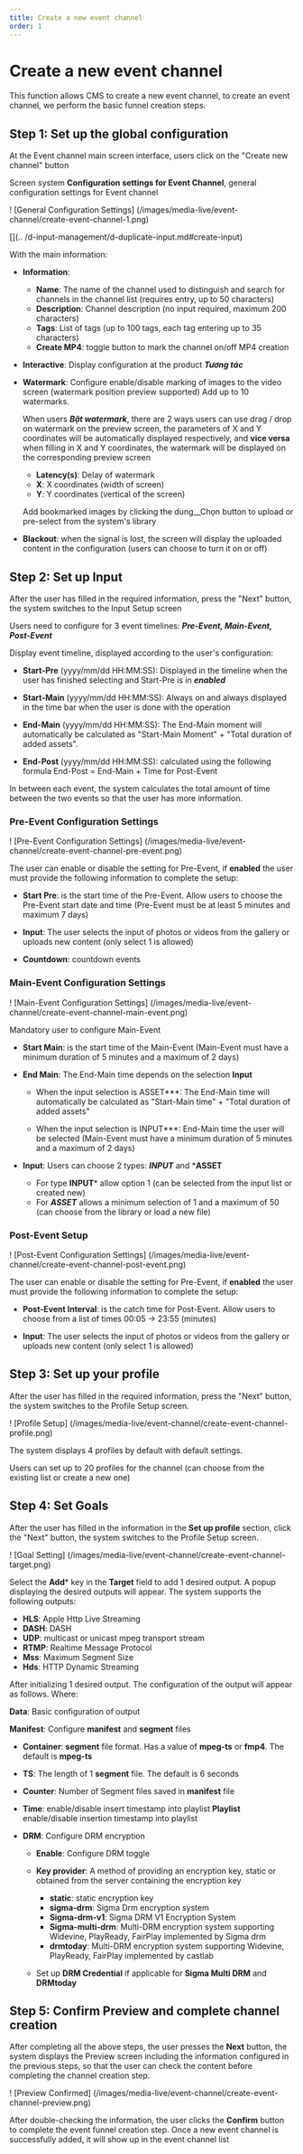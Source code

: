 ```yaml
---
title: Create a new event channel
order: 1
---
```


# Create a new event channel

This function allows CMS to create a new event channel, to create an event channel, we perform the basic funnel creation steps.

## Step 1: Set up the global configuration

At the Event channel main screen interface, users click on the "Create new channel" button

Screen system **Configuration settings for Event Channel**, general configuration settings for Event channel

! [General Configuration Settings] (/images/media-live/event-channel/create-event-channel-1.png)

[](.. /d-input-management/d-duplicate-input.md#create-input)

With the main information:

- **Information**:
  - **Name**: The name of the channel used to distinguish and search for channels in the channel list (requires entry, up to 50 characters)
  - **Description**: Channel description (no input required, maximum 200 characters)
  - **Tags**: List of tags (up to 100 tags, each tag entering up to 35 characters)
  - **Create MP4**: toggle button to mark the channel on/off MP4 creation

- **Interactive**: Display configuration at the product **_Tương tác_**

- **Watermark**: Configure enable/disable marking of images to the video screen (watermark position preview supported) Add up to 10 watermarks.

  When users **_Bật watermark_**, there are 2 ways users can use drag / drop on watermark on the preview screen, the parameters of X and Y coordinates will be automatically displayed respectively, and **vice versa** when filling in X and Y coordinates, the watermark will be displayed on the corresponding preview screen

  - **Latency(s)**: Delay of watermark
  - **X**: X coordinates (width of screen)
  - **Y**: Y coordinates (vertical of the screen)

  Add bookmarked images by clicking the dung__Chọn button to upload or pre-select from the system's library

- **Blackout**: when the signal is lost, the screen will display the uploaded content in the configuration (users can choose to turn it on or off)

## Step 2: Set up Input

After the user has filled in the required information, press the "Next" button, the system switches to the Input Setup screen

Users need to configure for 3 event timelines: _**Pre-Event, Main-Event, Post-Event**_

Display event timeline, displayed according to the user's configuration:

- **Start-Pre** (yyyy/mm/dd HH:MM:SS): Displayed in the timeline when the user has finished selecting and Start-Pre is in _**enabled**_

- **Start-Main** (yyyy/mm/dd HH:MM:SS): Always on and always displayed in the time bar when the user is done with the operation

- **End-Main** (yyyy/mm/dd HH:MM:SS): The End-Main moment will automatically be calculated as "Start-Main Moment" + "Total duration of added assets".

- **End-Post** (yyyy/mm/dd HH:MM:SS): calculated using the following formula End-Post = End-Main + Time for Post-Event

In between each event, the system calculates the total amount of time between the two events so that the user has more information.

### Pre-Event Configuration Settings

! [Pre-Event Configuration Settings] (/images/media-live/event-channel/create-event-channel-pre-event.png)

The user can enable or disable the setting for Pre-Event, if **enabled** the user must provide the following information to complete the setup:

- **Start Pre**: is the start time of the Pre-Event. Allow users to choose the Pre-Event start date and time (Pre-Event must be at least 5 minutes and maximum 7 days)

- **Input**: The user selects the input of photos or videos from the gallery or uploads new content (only select 1 is allowed)

- **Countdown**: countdown events

### Main-Event Configuration Settings

! [Main-Event Configuration Settings] (/images/media-live/event-channel/create-event-channel-main-event.png)

Mandatory user to configure Main-Event

- **Start Main**: is the start time of the Main-Event (Main-Event must have a minimum duration of 5 minutes and a maximum of 2 days)

- **End Main**: The End-Main time depends on the selection **Input**
  - When the input selection is ASSET\*\*\*: The End-Main time will automatically be calculated as "Start-Main time" + "Total duration of added assets"

  - When the input selection is INPUT\*\*\*: End-Main time the user will be selected (Main-Event must have a minimum duration of 5 minutes and a maximum of 2 days)

- **Input**: Users can choose 2 types: _**INPUT**_ and \***ASSET**
  - For type **INPUT**\* allow option 1 (can be selected from the input list or created new)
  - For _**ASSET**_ allows a minimum selection of 1 and a maximum of 50 (can choose from the library or load a new file)

### Post-Event Setup

! [Post-Event Configuration Settings] (/images/media-live/event-channel/create-event-channel-post-event.png)

The user can enable or disable the setting for Pre-Event, if **enabled** the user must provide the following information to complete the setup:

- **Post-Event Interval**: is the catch time for Post-Event. Allow users to choose from a list of times 00:05 -> 23:55 (minutes)

- **Input**: The user selects the input of photos or videos from the gallery or uploads new content (only select 1 is allowed)

## Step 3: Set up your profile

After the user has filled in the required information, press the "Next" button, the system switches to the Profile Setup screen.

! [Profile Setup] (/images/media-live/event-channel/create-event-channel-profile.png)

The system displays 4 profiles by default with default settings.

Users can set up to 20 profiles for the channel (can choose from the existing list or create a new one)

## Step 4: Set Goals

After the user has filled in the information in the **Set up profile** section, click the "Next" button, the system switches to the Profile Setup screen.

! [Goal Setting] (/images/media-live/event-channel/create-event-channel-target.png)

Select the **Add**\* key in the **Target** field to add 1 desired output. A popup displaying the desired outputs will appear. The system supports the following outputs:

- **HLS**: Apple Http Live Streaming
- **DASH**: DASH
- **UDP**: multicast or unicast mpeg transport stream
- **RTMP**: Realtime Message Protocol
- **Mss**: Maximum Segment Size
- **Hds**: HTTP Dynamic Streaming

After initializing 1 desired output. The configuration of the output will appear as follows. Where:

**Data**: Basic configuration of output

**Manifest**: Configure **manifest** and **segment** files

- **Container**: **segment** file format. Has a value of **mpeg-ts** or **fmp4**. The default is **mpeg-ts**

- **TS**: The length of 1 **segment** file. The default is 6 seconds

- **Counter**: Number of Segment files saved in **manifest** file

- **Time**: enable/disable insert timestamp into playlist
  **Playlist** enable/disable insertion timestamp into playlist

- **DRM**: Configure DRM encryption
  - **Enable**: Configure DRM toggle

  - **Key provider**: A method of providing an encryption key, static or obtained from the server containing the encryption key

    - **static**: static encryption key
    - **sigma-drm**: Sigma Drm encryption system
    - **Sigma-drm-v1**: Sigma DRM V1 Encryption System
    - **Sigma-multi-drm**: Multi-DRM encryption system supporting Widevine, PlayReady, FairPlay implemented by Sigma drm
    - **drmtoday**: Multi-DRM encryption system supporting Widevine, PlayReady, FairPlay implemented by castlab

  - Set up **DRM Credential** if applicable for **Sigma Multi DRM** and **DRMtoday**

## Step 5: Confirm Preview and complete channel creation

After completing all the above steps, the user presses the **Next** button, the system displays the Preview screen including the information configured in the previous steps, so that the user can check the content before completing the channel creation step.

! [Preview Confirmed] (/images/media-live/event-channel/create-event-channel-preview.png)

After double-checking the information, the user clicks the **Confirm** button to complete the event funnel creation step. Once a new event channel is successfully added, it will show up in the event channel list